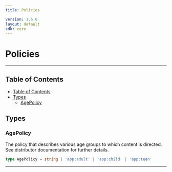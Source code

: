 ```yaml
---
title: Policies

version: 1.6.0
layout: default
sdk: core
---
```


# Policies

---

## Table of Contents

- [Table of Contents](#table-of-contents)
- [Types](#types)
  - [AgePolicy](#agepolicy)

## Types

### AgePolicy

The policy that describes various age groups to which content is directed. See distributor documentation for further details.

```typescript
type AgePolicy = string | 'app:adult' | 'app:child' | 'app:teen'
```

---
